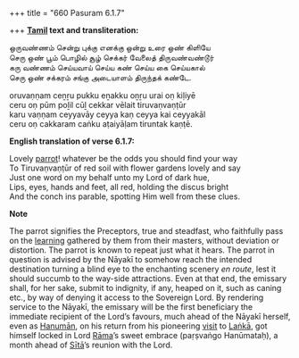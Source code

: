 +++
title = "660 Pasuram 6.1.7"

+++
**[Tamil](/definition/tamil#history "show Tamil definitions") text and transliteration:**

ஒருவண்ணம் சென்று புக்கு எனக்கு ஒன்று உரை ஒண் கிளியே  
செரு ஒண் பூம் பொழில் சூழ் செக்கர் வேலைத் திருவண்வண்டூர்  
கரு வண்ணம் செய்யவாய் செய்ய கண் செய்ய கை செய்யகால்  
செரு ஒண் சக்கரம் சங்கு அடையாளம் திருந்தக் கண்டே.

oruvaṇṇam ceṉṟu pukku eṉakku oṉṟu urai oṇ kiḷiyē  
ceru oṇ pūm poḻil cūḻ cekkar vēlait tiruvaṇvaṇṭūr  
karu vaṇṇam ceyyavāy ceyya kaṇ ceyya kai ceyyakāl  
ceru oṇ cakkaram caṅku aṭaiyāḷam tiruntak kaṇṭē.

**English translation of verse 6.1.7:**

Lovely [parrot](/definition/parrot#history "show parrot definitions")! whatever be the odds you should find your way  
To Tiruvaṇvaṇṭūr of red soil with flower gardens lovely and say  
Just one word on my behalf unto my Lord of dark hue,  
Lips, eyes, hands and feet, all red, holding the discus bright  
And the conch ins parable, spotting Him well from these clues.

**Note**

The parrot signifies the Preceptors, true and steadfast, who faithfully pass on the [learning](/definition/learning#history "show learning definitions") gathered by them from their masters, without deviation or distortion. The parrot is known to repeat just what it hears. The parrot in question is advised by the Nāyakī to somehow reach the intended destination turning a blind eye to the enchanting scenery *en route*, lest it should succumb to the way-side attractions. Even at that end, the emissary shall, for her sake, submit to indignity, if any, heaped on it, such as caning etc., by way of denying it access to the Sovereign Lord. By rendering service to the Nāyakī, the emissary will be the first beneficiary the immediate recipient of the Lord’s favours, much ahead of the Nāyakī herself, even as [Hanumān](/definition/hanuman#vaishnavism "show Hanumān definitions"), on his return from his pioneering [visit](/definition/visit#history "show visit definitions") to [Laṅkā](/definition/lanka#vaishnavism "show Laṅkā definitions"), got himself locked in Lord [Rāma](/definition/rama#vaishnavism "show Rāma definitions")’s sweet embrace (paṛṣvaṅgo Hanūmataḥ), a month ahead of [Sītā](/definition/sita#vaishnavism "show Sītā definitions")’s reunion with the Lord.


